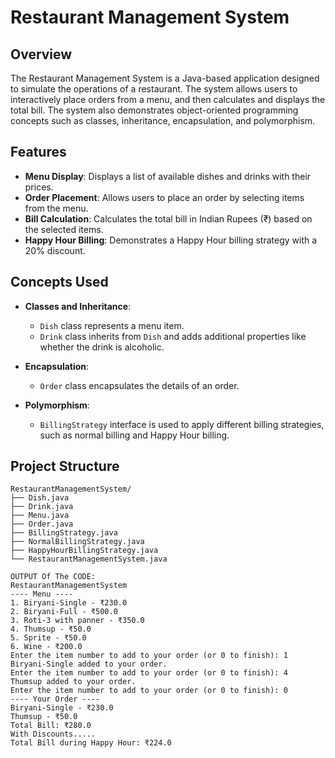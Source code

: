 # Restaurant Management System

## Overview
The Restaurant Management System is a Java-based application designed to simulate the operations of a restaurant. The system allows users to interactively place orders from a menu, and then calculates and displays the total bill. The system also demonstrates object-oriented programming concepts such as classes, inheritance, encapsulation, and polymorphism.

## Features
- **Menu Display**: Displays a list of available dishes and drinks with their prices.
- **Order Placement**: Allows users to place an order by selecting items from the menu.
- **Bill Calculation**: Calculates the total bill in Indian Rupees (₹) based on the selected items.
- **Happy Hour Billing**: Demonstrates a Happy Hour billing strategy with a 20% discount.

## Concepts Used
- **Classes and Inheritance**: 
  - `Dish` class represents a menu item.
  - `Drink` class inherits from `Dish` and adds additional properties like whether the drink is alcoholic.
  
- **Encapsulation**: 
  - `Order` class encapsulates the details of an order.
  
- **Polymorphism**: 
  - `BillingStrategy` interface is used to apply different billing strategies, such as normal billing and Happy Hour billing.

## Project Structure
```plaintext
RestaurantManagementSystem/
├── Dish.java
├── Drink.java
├── Menu.java
├── Order.java
├── BillingStrategy.java
├── NormalBillingStrategy.java
├── HappyHourBillingStrategy.java
└── RestaurantManagementSystem.java

OUTPUT Of The CODE:
RestaurantManagementSystem 
---- Menu ----
1. Biryani-Single - ₹230.0
2. Biryani-Full - ₹500.0
3. Roti-3 with panner - ₹350.0
4. Thumsup - ₹50.0
5. Sprite - ₹50.0
6. Wine - ₹200.0
Enter the item number to add to your order (or 0 to finish): 1
Biryani-Single added to your order.
Enter the item number to add to your order (or 0 to finish): 4
Thumsup added to your order.
Enter the item number to add to your order (or 0 to finish): 0
---- Your Order ----
Biryani-Single - ₹230.0
Thumsup - ₹50.0
Total Bill: ₹280.0
With Discounts.....
Total Bill during Happy Hour: ₹224.0
